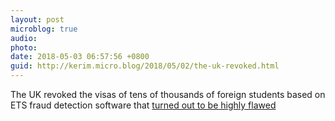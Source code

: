 ```yaml
---
layout: post
microblog: true
audio: 
photo: 
date: 2018-05-03 06:57:56 +0800
guid: http://kerim.micro.blog/2018/05/02/the-uk-revoked.html
---
```

The UK revoked the visas of tens of thousands of foreign students based on ETS fraud detection software that [turned out to be highly flawed](https://www.ft.com/content/2ae9b7d2-4d0c-11e8-8a8e-22951a2d8493)
